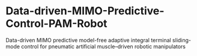 # Data-driven-MIMO-Predictive-Control-PAM-Robot
Data-driven MIMO predictive model-free adaptive integral terminal sliding-mode control for pneumatic artificial muscle–driven robotic manipulators
